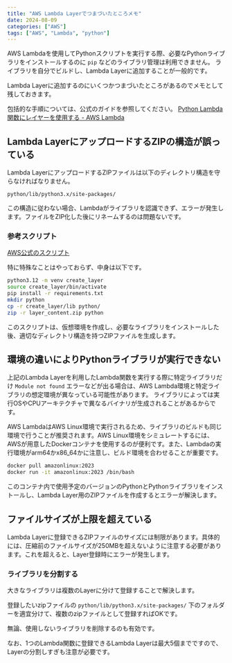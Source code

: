 ```yaml
---
title: "AWS Lambda Layerでつまづいたところメモ"
date: 2024-08-09
categories: ["AWS"]
tags: ["AWS", "Lambda", "python"]
---
```


AWS Lambdaを使用してPythonスクリプトを実行する際、必要なPythonライブラリをインストールするのに `pip` などのライブラリ管理は利用できません。
ライブラリを自分でビルドし、Lambda Layerに追加することが一般的です。

Lambda Layerに追加するのにいくつかつまづいたところがあるのでメモとして残しておきます。

包括的な手順については、公式のガイドを参照してください。
[Python Lambda 関数にレイヤーを使用する - AWS Lambda](https://docs.aws.amazon.com/ja_jp/lambda/latest/dg/python-layers.html)

## Lambda LayerにアップロードするZIPの構造が誤っている

Lambda LayerにアップロードするZIPファイルは以下のディレクトリ構造を守らなければなりません。

`python/lib/python3.x/site-packages/`

この構造に従わない場合、Lambdaがライブラリを認識できず、エラーが発生します。ファイルをZIP化した後にリネームするのは問題ないです。

### 参考スクリプト

[AWS公式のスクリプト](https://github.com/awsdocs/aws-lambda-developer-guide/tree/main/sample-apps/layer-python/layer)

特に特殊なことはやっておらず、中身は以下です。

```bash
python3.12 -m venv create_layer
source create_layer/bin/activate
pip install -r requirements.txt
mkdir python
cp -r create_layer/lib python/
zip -r layer_content.zip python
```

このスクリプトは、仮想環境を作成し、必要なライブラリをインストールした後、適切なディレクトリ構造を持つZIPファイルを生成します。

## 環境の違いによりPythonライブラリが実行できない

上記のLambda Layerを利用したLambda関数を実行する際に特定ライブラリだけ `Module not found` エラーなどが出る場合は、AWS Lambda環境と特定ライブラリの想定環境が異なっている可能性があります。
ライブラリによっては実行OSやCPUアーキテクチャで異なるバイナリが生成されることがあるからです。

AWS LambdaはAWS Linux環境で実行されるため、ライブラリのビルドも同じ環境で行うことが推奨されます。AWS Linux環境をシミュレートするには、AWSが用意したDockerコンテナを使用するのが便利です。また、Lambdaの実行環境がarm64かx86_64かに注意し、ビルド環境を合わせることが重要です。

```bash
docker pull amazonlinux:2023
docker run -it amazonlinux:2023 /bin/bash
```

このコンテナ内で使用予定のバージョンのPythonとPythonライブラリをインストールし、Lambda Layer用のZIPファイルを作成するとエラーが解決します。

## ファイルサイズが上限を超えている

Lambda Layerに登録できるZIPファイルのサイズには制限があります。具体的には、圧縮前のファイルサイズが250MBを超えないように注意する必要があります。これを超えると、Layer登録時にエラーが発生します。

### ライブラリを分割する

大きなライブラリは複数のLayerに分けて登録することで解決します。

登録したいzipファイルの `python/lib/python3.x/site-packages/` 下のフォルダーを適宜分けて、複数のzipファイルとして登録すればOKです。

無論、使用しないライブラリを削除するのも有効です。

なお、1つのLambda関数に登録できるLambda Layerは最大5個までですので、Layerの分割しすぎも注意が必要です。
